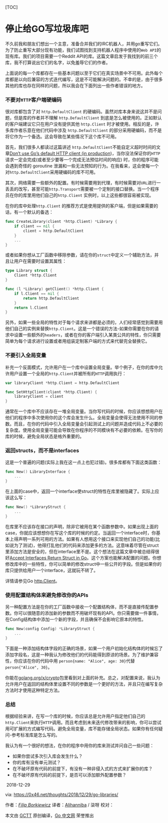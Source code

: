 [TOC]

# 停止给GO写垃圾库吧

不久前我和朋友们想出一个主意，准备合并我们的IRC机器人，并用go重写它们。为了防止重写大部分现有功能，我们试图找到支持机器人程序中使用的`Web API`的现有库。我们的项目需要一个Reddit API的库。这篇文章启发于我找到的前三个库，我不打算说出它们的名字，以免羞辱它们的作者。

上面说的每一个库都存在一些基本问题以至于它们在真实场景中不可用。此外每个库都是以向后兼容的方式迭代编写，这是不可能解决问题的。不幸的是，由于很多其他的库也存在同样的问题，所以我会在下面列出一些作者错误的地方。

### 不要对`HTTP`客户端硬编码

很对库都包含了对 `http.DefaultClient` 的硬编码。虽然对库本身来说这并不是问题，但是库的作者并不理解 `http.DefaultClient` 到底是怎么被使用的。正如默认的客户端建议它只在用户没有提供其他 `http.Client` 时才被使用。相反的是，许多库作者乐意在他们代码中涉及 `http.DefaultClient` 的部分采用硬编码，而不是将它作为一个备选。这会导致在某些情况下这个库不可用。

首先，我们很多人都读过这篇讲述 `http.DefaultClient`不能自定义超时时间的文章[Don’t use Go’s default HTTP client (in production](https://medium.com/@nate510/don-t-use-go-s-default-http-client-4804cb19f779))，当你没法保证你的`HTTP` 请求一定会完成(或者至少要等一个完成无法预估时间的响应) 时，你的程序可能会遇到奇怪的 goroutine 泄漏和一些无法预知的行为。在我看来，这会使每一个对`http.DefaultClient`采用硬编码的库不可用。

其次，网络需要一些额外的配置。有时候需要用到代理，有时候需要对`URL`进行一丢丢的改写，甚至可能`http.Transport`需要被一个定制的接口替换。当一个程序员在你的库里用他们自己的`http.Client` 实例时，以上这些都很容易被实现。

在你的库中处理`http.Client` 的推荐方式是使用提供的客户端，但是如果需要的话，有一个默认的备选：

```go
func CreateLibrary(client *http.Client) *Library {
    if client == nil {
        client = http.DefaultClient
    }
    ...
}
```

或者如果你想从工厂函数中移除参数，请在你的`struct`中定义一个辅助方法，并且让用户在需要时设置其属性：

```go
type Library struct {
    Client *http.Client
}

func (l *Library) getClient() *http.Client {
    if l.Client == nil {
        return http.DefaultClient
    }
    return l.Client
}
```

另外，如果一些全局的特性对于每个请求来讲都是必须的，人们经常感觉到需要用他们自己的实例来替换`http.Client`。这是一个错误的方法-如果你需要在你的请求中设置一些额外的`headers`，或者在你的客户端引入某类公共的特性，你只需要简单为每个请求进行设置或者用组装定制客户端的方式来代替完全替换它。

### 不要引入全局变量

补充一个反面模式，允许用户在一个库中设置全局变量。举个例子，在你的库中允许用户设置一个全局的`http.Client`并被所有的`HTTP`调用执行：

```go
var libraryClient *http.Client = http.DefaultClient

func SetHttpClient(client *http.Client) {
    libraryClient = client
}
```

通常在一个库中不应该存在一堆全局变量。当你写代码的时候，你应该想想用户在他们的程序中多次使用你的这个库会发生什么。全局变量会使得无法使用不同的参数。而且，在你的代码中引入全局变量会引起测试上的问题并造成代码上不必要的复杂度。使用全局变量可能会导致在你程序的不同模块有不必要的依赖。在写你的库的时候，避免全局状态是格外重要的。

### 返回structs，而不是interfaces

这是一个普遍的问题(实际上我在这一点上也犯过错)。很多库都有下面这类函数：

```go
func New() LibraryInterface {
    ...
}
```

在上面的case中，返回一个interface使struct的特性在库里被隐藏了。实际上应该这么写：

```go
func New() *LibraryStruct {
    ...
}
```

在库里不应该存在接口的声明，除非它被用在某个函数参数中。如果出现上面的case，你就应该想想你在写这个库的时候的约定。当返回一个interface时，你基本上得声明一系列可用的方法。如果有人想用这个接口来实现他们自己的功能(比如说为了测试)，他得打乱他们的代码来添加更多的方法。这意味着尽管在struct里添加方法是安全的，但在interface里不是。这个想法在这篇文章中被总结得很好[Accept Interfaces Return Struct in Go](https://mycodesmells.com/post/accept-interfaces-return-struct-in-go)。这个方案也能解决配置的问题。你想修改库中的一些特性，你可以简单的修改struct中一些公开的字段。但是如果你的库只提供给用户一个interface，这就玩不转了。

详情请参见Go  [http.Client](https://golang.org/pkg/net/http/#Client)。

### 使用配置结构体来避免修改你的APIs

另一种配置方法是在你的工厂函数中接收一个配置结构体，而不是直接传配置参数。你可以很随意的添加新的参数而不用破坏现有的API。你只需要做一件事情，在Config结构体中添加一个新的字段，并且确保不会影响它原本的特性。

```go
func New(config Config) *LibraryStruct {
    ...
}
```

下面是一种添加结构体字段的正确的场景，如果一个用户初始化结构体的时候忘了添加字段名，这是一种我认为修改他们的代码能得到原谅的场景。为了维护兼容性，你应该在你的代码中用  `person{name: "Alice", age: 30}`代替`person{"Alice", 30}`。

你能在[golang.org/x/crypto](https://godoc.org/golang.org/x/crypto/openpgp#Sign)包里看到对上面的补充。总之，对配置来说，我认为允许用户在返回的结构体里设置不同的参数是一个更好的方法，并且只在编写复杂方法时才使用这种特定方法。

### 总结

根据经验来讲，在写一个库的时候，你应该总是允许用户指定他们自己的`http.Client`来执行`HTTP`调用。而且考虑到未来迭代修改带来的影响，你可以尝试用可扩展的方式编写代码。避免全局变量，库不能存储全局状态。如果你有任何疑问-参考标准库是怎么写的。

我认为有一个很好的想法，在你的程序中用你的库来测试并问自己一些问题：

- 如果你尝试多次引入库会发生什么？
- 你的库有没有单元测试？
- 在不破坏原有代码的前提下，有没有一种非侵入式的方式来扩展你的库？
- 在不破坏原有代码的前提下，是否可以添加额外配置参数？

​																															2018-12-29

via: https://0x46.net/thoughts/2018/12/29/go-libraries/

作者：[*Filip Borkiewicz*](https://0x46.net/)
译者：[Alihanniba](https://github.com/alihanniba) / 柒呀
校对：

本文由 [GCTT](https://github.com/studygolang/GCTT) 原创编译，[Go 中文网](https://studygolang.com/) 荣誉推出